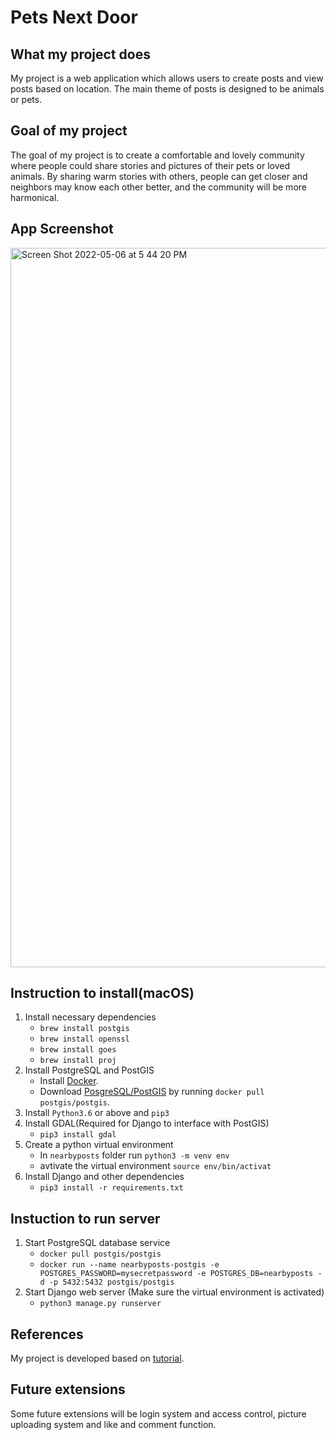 # Pets Next Door
## What my project does
My project is a web application which allows users to create posts and view posts based on location. The main theme of posts is designed to be animals or pets.

## Goal of my project
The goal of my project is to create a comfortable and lovely community where people could share stories and pictures of their pets or loved animals. 
By sharing warm stories with others, people can get closer and neighbors may know each other better, and the community will be more harmonical.

## App Screenshot
<img width="1151" alt="Screen Shot 2022-05-06 at 5 44 20 PM" src="https://user-images.githubusercontent.com/49883143/167231116-d384e415-8236-4673-acde-3be373534f01.png">

## Instruction to install(macOS)
1. Install necessary dependencies
    - `brew install postgis`
    - `brew install openssl`
    - `brew install goes`
    - `brew install proj`
2. Install PostgreSQL and PostGIS
    - Install [Docker](https://docs.docker.com/get-docker/).
    - Download [PosgreSQL/PostGIS](https://registry.hub.docker.com/r/postgis/postgis/) by running `docker pull postgis/postgis`.
3. Install `Python3.6` or above and `pip3`
4. Install GDAL(Required for Django to interface with PostGIS)
    - `pip3 install gdal`
5. Create a python virtual environment
    - In `nearbyposts` folder run `python3 -m venv env`
    - avtivate the virtual environment `source env/bin/activat`
6. Install Django and other dependencies
    - `pip3 install -r requirements.txt`

## Instuction to run server
1. Start PostgreSQL database service
    - `docker pull postgis/postgis`
    - `docker run --name nearbyposts-postgis -e POSTGRES_PASSWORD=mysecretpassword -e POSTGRES_DB=nearbyposts -d -p 5432:5432 postgis/postgis`
2. Start Django web server (Make sure the virtual environment is activated) 
    - `python3 manage.py runserver`

## References
My project is developed based on [tutorial](https://www.ashwinhariharan.tech/blog/thinking-of-building-a-contact-tracing-application-heres-what-you-can-do-instead/).

## Future extensions
Some future extensions will be login system and access control, picture uploading system and like and comment function.
